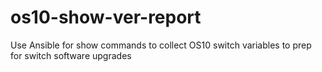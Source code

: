 # os10-show-ver-report
Use Ansible for show commands to collect OS10 switch variables to prep for switch software upgrades
